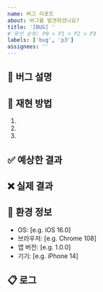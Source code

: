```yaml
---
name: 버그 리포트
about: 버그를 발견하셨나요?
title: '[BUG] '
# 우선 순위: P0 > P1 > P2 > P3
labels: ['bug', 'p3']
assignees: ''
---
```


## 🐞 버그 설명

<!-- 어떤 버그인지 명확하고 상세하게 설명해주세요 -->

## 🔄 재현 방법

<!-- 최대한 자세히 단계를 설명해주세요 -->

1.
2.
3.

## ✅ 예상한 결과

<!-- 정상적인 경우 어떻게 동작해야 하나요? -->

## ❌ 실제 결과

<!-- 실제로 어떻게 동작하나요? -->

## 📱 환경 정보

- OS: [e.g. iOS 16.0]
- 브라우저: [e.g. Chrome 108]
- 앱 버전: [e.g. 1.0.0]
- 기기: [e.g. iPhone 14]

## 📋 로그

<!-- 관련된 로그가 있다면 첨부해주세요 -->
